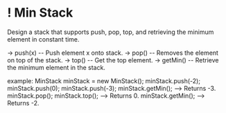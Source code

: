 # ! Min Stack

Design a stack that supports push, pop, top, and retrieving the minimum
element in constant time.

-> push(x) -- Push element x onto stack.
-> pop() -- Removes the element on top of the stack.
-> top() -- Get the top element.
-> getMin() -- Retrieve the minimum element in the stack.

example: MinStack minStack = new MinStack();
minStack.push(-2);
minStack.push(0);
minStack.push(-3);
minStack.getMin(); --> Returns -3.
minStack.pop();
minStack.top(); --> Returns 0.
minStack.getMin(); --> Returns -2.
